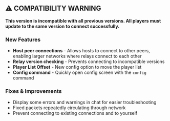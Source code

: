 ## ⚠️ **COMPATIBILITY WARNING**
**This version is incompatible with all previous versions. All players must update to the same version to connect successfully.**

### **New Features**
- **Host peer connections** - Allows hosts to connect to other peers, enabling larger networks where relays connect to each other
- **Relay version checking** - Prevents connecting to incompatible versions
- **Player List Offset** - New config option to move the player list
- **Config command** - Quickly open config screen with the `config` command

### **Fixes & Improvements**
- Display some errors and warnings in chat for easier troubleshooting
- Fixed packets repeatedly circulating through network
- Prevent connecting to existing connections and to yourself